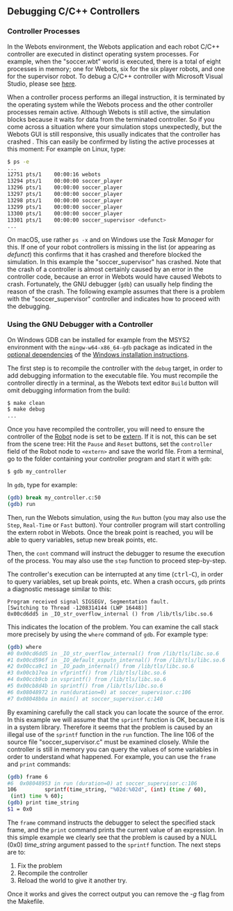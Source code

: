 ## Debugging C/C++ Controllers

### Controller Processes

In the Webots environment, the Webots application and each robot C/C++ controller are executed in distinct operating system processes.
For example, when the "soccer.wbt" world is executed, there is a total of eight processes in memory; one for Webots, six for the six player robots, and one for the supervisor robot.
To debug a C/C++ controller with Microsoft Visual Studio, please see [here](using-your-ide.md#visual-studio).

When a controller process performs an illegal instruction, it is terminated by the operating system while the Webots process and the other controller processes remain active.
Although Webots is still active, the simulation blocks because it waits for data from the terminated controller.
So if you come across a situation where your simulation stops unexpectedly, but the Webots GUI is still responsive, this usually indicates that the controller has crashed .
This can easily be confirmed by listing the active processes at this moment: For example on Linux, type:

```sh
$ ps -e
...
12751 pts/1    00:00:16 webots
13294 pts/1    00:00:00 soccer_player
13296 pts/1    00:00:00 soccer_player
13297 pts/1    00:00:00 soccer_player
13298 pts/1    00:00:00 soccer_player
13299 pts/1    00:00:00 soccer_player
13300 pts/1    00:00:00 soccer_player
13301 pts/1    00:00:00 soccer_supervisor <defunct>
...
```

On macOS, use rather `ps -x` and on Windows use the *Task Manager* for this.
If one of your robot controllers is missing in the list (or appearing as *defunct*) this confirms that it has crashed and therefore blocked the simulation.
In this example the "soccer\_supervisor" has crashed.
Note that the crash of a controller is almost certainly caused by an error in the controller code, because an error in Webots would have caused Webots to crash.
Fortunately, the GNU debugger (`gdb`) can usually help finding the reason of the crash.
The following example assumes that there is a problem with the "soccer\_supervisor" controller and indicates how to proceed with the debugging.

### Using the GNU Debugger with a Controller

On Windows GDB can be installed for example from the MSYS2 environment with the `mingw-w64-x86_64-gdb` package as indicated in the [optional dependencies](https://github.com/cyberbotics/webots/wiki/Windows-Optional-Dependencies) of the [Windows installation instructions](https://github.com/cyberbotics/webots/wiki/Windows-installation).

The first step is to recompile the controller with the `debug` target, in order to add debugging information to the executable file. 
You must recompile the controller directly in a terminal, as the Webots text editor `Build` button will omit debugging information from the build:

```sh
$ make clean
$ make debug
...
```

Once you have recompiled the controller, you will need to ensure the controller of the [Robot](../reference/robot.md) node is set to be [extern](running-extern-robot-controllers.md).
If it is not, this can be set from the scene tree:
Hit the `Pause` and `Reset` buttons, set the `controller` field of the Robot node to `<extern>` and save the world file.
From a terminal, go to the folder containing your controller program and start it with `gdb`:

```sh
$ gdb my_controller
```

In `gdb`, type for example:

```sh
(gdb) break my_controller.c:50
(gdb) run
```

Then, run the Webots simulation, using the `Run` button (you may also use the `Step`, `Real-Time` or `Fast` button).
Your controller program will start controlling the extern robot in Webots.
Once the break point is reached, you will be able to query variables, setup new break points, etc.

Then, the `cont` command will instruct the debugger to resume the execution of the process.
You may also use the `step` function to proceed step-by-step.

The controller's execution can be interrupted at any time (<kbd>ctrl</kbd>-<kbd>C</kbd>), in order to query variables, set up break points, etc.
When a crash occurs, `gdb` prints a diagnostic message similar to this:

```
Program received signal SIGSEGV, Segmentation fault.
[Switching to Thread -1208314144 (LWP 16448)]
0x00cd6dd5 in _IO_str_overflow_internal () from /lib/tls/libc.so.6
```

This indicates the location of the problem.
You can examine the call stack more precisely by using the `where` command of `gdb`.
For example type:

```sh
(gdb) where
#0 0x00cd6dd5 in _IO_str_overflow_internal() from /lib/tls/libc.so.6
#1 0x00cd596f in _IO_default_xsputn_internal() from /lib/tls/libc.so.6
#2 0x00cca9c1 in _IO_padn_internal() from /lib/tls/libc.so.6
#3 0x00cb17ea in vfprintf() from /lib/tls/libc.so.6
#4 0x00ccb9cb in vsprintf() from /lib/tls/libc.so.6
#5 0x00cb8d4b in sprintf() from /lib/tls/libc.so.6
#6 0x08048972 in run(duration=0) at soccer_supervisor.c:106
#7 0x08048b0a in main() at soccer_supervisor.c:140
```

By examining carefully the call stack you can locate the source of the error.
In this example we will assume that the `sprintf` function is OK, because it is in a system library.
Therefore it seems that the problem is caused by an illegal use of the `sprintf` function in the `run` function.
The line 106 of the source file "soccer\_supervisor.c" must be examined closely.
While the controller is still in memory you can query the values of some variables in order to understand what happened.
For example, you can use the `frame` and `print` commands:

```sh
(gdb) frame 6
#6  0x08048953 in run (duration=0) at soccer_supervisor.c:106
106         sprintf(time_string, "%02d:%02d", (int) (time / 60),
 (int) time % 60);
(gdb) print time_string
$1 = 0x0
```

The `frame` command instructs the debugger to select the specified stack frame, and the `print` command prints the current value of an expression.
In this simple example we clearly see that the problem is caused by a NULL (0x0) *time\_string* argument passed to the `sprintf` function.
The next steps are to: 
1. Fix the problem
2. Recompile the controller 
3. Reload the world to give it another try.

Once it works and gives the correct output you can remove the *-g* flag from the Makefile.
